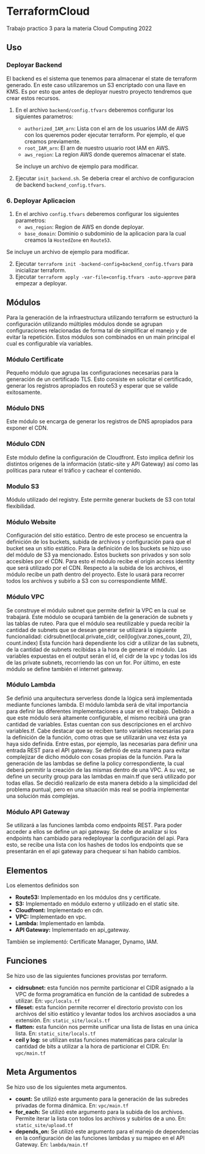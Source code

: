 # TerraformCloud

Trabajo practico 3 para la materia Cloud Computing 2022

## Uso

### Deployar Backend

El backend es el sistema que tenemos para almacenar el state de terraform generado. En este caso utilizaremos un S3 encriptado con una llave en KMS. Es por esto que antes de deployar nuestro proyecto tendremos que crear estos recursos.

1. En el archivo `backend/config.tfvars` deberemos configurar los siguientes parametros:
    - `authorized_IAM_arn`: Lista con el arn de los usuarios IAM de AWS con los queremos poder ejecutar terraform. Por ejemplo, el que creamos previamente.
    - `root_IAM_arn`: El arn de nuestro usuario root IAM en AWS.
    - `aws_region`: La region AWS donde queremos almacenar el state.

    Se incluye un archivo de ejemplo para modificar.

2. Ejecutar `init_backend.sh`. Se deberia crear el archivo de configuracion de backend `backend_config.tfvars`.

### 6. Deployar Aplicacion

1. En el archivo `config.tfvars` deberemos configurar los siguientes parametros:
    - `aws_region`: Region de AWS en donde deployar.
    - `base_domain`: Dominio o subdominio de la aplicacion para la cual creamos la `HostedZone` en `Route53`.

  Se incluye un archivo de ejemplo para modificar.

2. Ejecutar `terraform init -backend-config=backend_config.tfvars` para inicializar terraform.
3. Ejecutar `terraform apply -var-file=config.tfvars -auto-approve` para empezar a deployar.


## Módulos

Para la generación de la infraestructura utilizando terraform se estructuró la configuración utilizando múltiples módulos donde se agrupan configuraciones relacionadas de forma tal de simplificar el manejo y de evitar la repetición. Estos módulos son combinados en un main principal el cual es configurable vía variables.

### Módulo Certificate
    
Pequeño módulo que agrupa las configuraciones necesarias para la generación de un certificado TLS. Esto consiste en solicitar el certificado, generar los registros apropiados en route53 y esperar que se valide exitosamente.

### Módulo DNS
    
Este módulo se encarga de generar los registros de DNS apropiados para exponer el CDN.

### Módulo CDN

Este módulo define la configuración de Cloudfront. Esto implica definir los distintos orígenes de la información (static-site y API Gateway) así como las políticas para rutear el tráfico y cachear el contenido.

### Modulo S3
    
Módulo utilizado del registry. Este permite generar buckets de S3 con total flexibilidad.

### Módulo Website
    
Configuración del sitio estático. Dentro de este proceso se encuentra la definición de los buckets, subida de archivos y configuración para que el bucket sea un sitio estático. Para la definición de los buckets se hizo uso del módulo de S3 ya mencionado. Estos buckets son privados y son solo accesibles por el CDN. Para esto el módulo recibe el origin access identity que será utilizado por el CDN. Respecto a la subida de los archivos, el módulo recibe un path dentro del proyecto. Este lo usará para recorrer todos los archivos y subirlo a S3 con su correspondiente MIME.

### Módulo VPC

Se construye el módulo subnet que permite definir la VPC en la cual se trabajará. Este módulo se ocupará también de la generación de subnets y las tablas de ruteo. Para que el módulo sea reutilizable y pueda recibir la cantidad de subnets que se desean generar se utilizará la siguiente funcionalidad: cidrsubnet(local.private_cidr, ceil(log(var.zones_count, 2)), count.index)
Esta función hará dependiente los cidr a utilizar de las subnets, de la cantidad de subnets recibidas a la hora de generar el módulo. Las variables expuestas en el output serán el id, el cidr de la vpc y todas los ids de las private subnets, recorriendo las con un for.
Por último, en este módulo se define también el internet gateway.

### Módulo Lambda
    
Se definió una arquitectura serverless donde la lógica será implementada mediante funciones lambda. El módulo lambda será de vital importancia para definir las diferentes implementaciones a usar en el trabajo. Debido a que este módulo será altamente configurable, el mismo recibirá una gran cantidad de variables. Estas cuentan con sus descripciones en el archivo variables.tf. Cabe destacar que se reciben tanto variables necesarias para la definición de la función, como otras que se utilizarán una vez ésta ya haya sido definida. Entre estas, por ejemplo, las necesarias para definir una entrada REST para el API gateway. Se definió de esta manera para evitar complejizar de dicho módulo con cosas propias de la función. Para la generación de las lambdas se define la policy correspondiente, la cual deberá permitir la creación de las mismas dentro de una VPC. A su vez, se define un security group para las lambdas en main.tf que será utilizado por todas ellas. Se decidió realizarlo de esta manera debido a la simplicidad del problema puntual, pero en una situación más real se podría implementar una solución más complejas.

### Módulo API Gateway

Se utilizará a las funciones lambda como endpoints REST. Para poder acceder a ellos se define un api gateway. Se debe de analizar si los endpoints han cambiado para redeployear la configuración del api. Para esto, se recibe una lista con los hashes de todos los endpoints que se presentarán en el api gateway para chequear si han habido cambios.

## Elementos

Los elementos definidos son

- **Route53:** Implementado en los módulos dns y certificate.
- **S3:** Implementado en módulo externo y utilizado en el static site.
- **Cloudfront:** Implementado en cdn.
- **VPC:** Implementado en vpc.
- **Lambda:** Implementado en lambda.
- **API Gateway:** Implementado en api_gateway.

También se implementó: Certificate Manager, Dynamo, IAM.

## Funciones

Se hizo uso de las siguientes funciones provistas por terraform.

- **cidrsubnet:** esta función nos permite particionar el CIDR asignado a la VPC de forma programática en función de la cantidad de subredes a utilizar. En: `vpc/locals.tf`
- **fileset:** esta función permite recorrer el directorio provisto con los archivos del sitio estático y levantar todos los archivos asociados a una extensión. En: `static_site/locals.tf`
- **flatten:** esta función nos permite unificar una lista de listas en una única lista. En: `static_site/locals.tf`
- **ceil y log:** se utilizan estas funciones matemáticas para calcular la cantidad de bits a utilizar a la hora de particionar el CIDR. En: `vpc/main.tf`

## Meta Argumentos

Se hizo uso de los siguientes meta argumentos.

- **count:** Se utilizó este argumento para la generación de las subredes privadas de forma dinámica. En: `vpc/main.tf`
- **for_each:** Se utilizó este argumento para la subida de los archivos. Permite iterar la lista con todos los archivos y subirlos de a uno. En: `static_site/upload.tf`
- **depends_on:** Se utilizó este argumento para el manejo de dependencias en la configuración de las funciones lambdas y su mapeo en el API Gateway. En: `lambda/main.tf`


